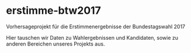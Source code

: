 # erstimme-btw2017
Vorhersageprojekt für die Erstimmenergebnisse der Bundestagswahl 2017


Hier tauschen wir Daten zu Wahlergebnissen und Kandidaten, sowie zu anderen Bereichen unseres Projekts aus.


